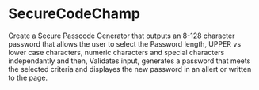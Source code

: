 # SecureCodeChamp
Create a Secure Passcode Generator  that outputs an 8-128 character password that allows the user to select the
Password length, UPPER vs lower case characters, numeric characters and special characters independantly and then, Validates input, generates a password that meets the selected criteria and displayes the new password in an allert or written to the page. 

